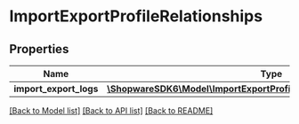 # ImportExportProfileRelationships

## Properties
Name | Type | Description | Notes
------------ | ------------- | ------------- | -------------
**import_export_logs** | [**\ShopwareSDK6\Model\ImportExportProfileRelationshipsImportExportLogs**](ImportExportProfileRelationshipsImportExportLogs.md) |  | [optional] 

[[Back to Model list]](../../README.md#documentation-for-models) [[Back to API list]](../../README.md#documentation-for-api-endpoints) [[Back to README]](../../README.md)

